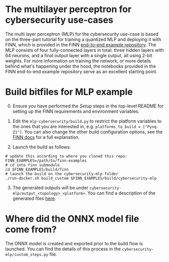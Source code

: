 # The multilayer perceptron for cybersecurity use-cases
The multi layer perceptron (MLP) for the cybersecurity use-case is based on the three-part tutorial for training a quantized MLP and deploying it with FINN, which is provided in the FINN [end-to-end example repository](https://github.com/Xilinx/finn/tree/main/notebooks/end2end_example). The MLP consists of four fully-connected layers in total: three hidden layers with 64 neurons, and a final output layer with a single output, all using 2-bit weights. For more information on training the network, or more details behind what's happening under the hood, the notebooks provided in the FINN end-to-end example repository serve as an excellent starting point.

# Build bitfiles for MLP example
0. Ensure you have performed the *Setup* steps in the top-level README for setting up the FINN requirements and environment variables.

1. Edit the `mlp-cybersecurity/build.py` to restrict the platform variables to the ones that you are interested in, e.g. `platforms_to_build = ["Pynq-Z1"]`. You can also change the other build configuration options, see the [FINN docs](https://finn-dev.readthedocs.io/en/latest/source_code/finn.util.html#finn.util.build_dataflow.DataflowBuildConfig) for a full explanation.

2. Launch the build as follows:
```shell
# update this according to where you cloned this repo:
FINN_EXAMPLES=/path/to/finn-examples
# cd into finn submodule
cd $FINN_EXAMPLES/build/finn
# launch the build on the cybersecurity-mlp folder
./run-docker.sh build_custom $FINN_EXAMPLES/build/cybersecurity-mlp
```

3. The generated outputs will be under `cybersecurity-mlp/output_<topology>_<platform>`. You can find a description of the generated files [here](https://finn-dev.readthedocs.io/en/latest/command_line.html#simple-dataflow-build-mode).

# Where did the ONNX model file come from?
The ONNX model is created and exported prior to the build flow is launched. You can find the details of this process in the `cybersecurity-mlp/custom_steps.py` file.